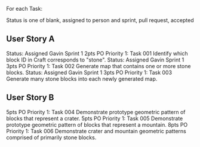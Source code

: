 For each Task:

Status is one of blank, assigned to person and sprint, pull request, accepted

## User Story A
  Status: Assigned Gavin Sprint 1 2pts PO Priority 1: Task 001 Identify which block ID in Craft corresponds to "stone".
  Status: Assigned Gavin Sprint 1 3pts PO Priority 1: Task 002 Generate map that contains one or more stone blocks.
  Status: Assigned Gavin Sprint 1 3pts PO Priority 1: Task 003 Generate many stone blocks into each newly generated map.
## User Story B
  5pts PO Priority 1: Task 004 Demonstrate prototype geometric pattern of blocks that represent a crater.
  5pts PO Priority 1: Task 005 Demonstrate prototype geometric pattern of blocks that represent a mountain.
  8pts PO Priority 1: Task 006 Demonstrate crater and mountain geometric patterns comprised of primarily stone blocks.
